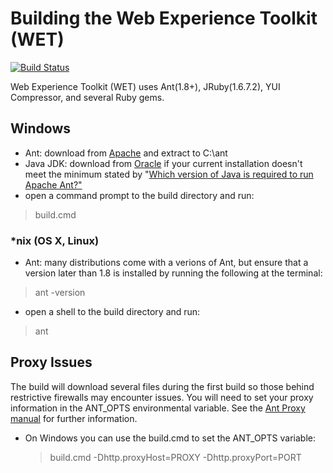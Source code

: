 # Building the Web Experience Toolkit (WET)

[![Build Status](https://secure.travis-ci.org/wet-boew/wet-boew.png?branch=master)](http://travis-ci.org/wet-boew/wet-boew)

Web Experience Toolkit (WET) uses Ant(1.8+), JRuby(1.6.7.2), YUI Compressor, and several Ruby gems.

## Windows

* Ant: download from [Apache](http://ant.apache.org) and extract to C:\ant
* Java JDK: download from [Oracle](http://www.oracle.com/technetwork/java/javase/downloads/index.html) if your current installation doesn't meet the minimum stated by "[Which version of Java is required to run Apache Ant?"](http://ant.apache.org/faq.html#java-version)
* open a command prompt to the build directory and run:
> build.cmd 

### *nix (OS X, Linux)

* Ant: many distributions come with a verions of Ant, but ensure that a version later than 1.8 is installed by running the following at the terminal:
> ant -version

* open a shell to the build directory and run:
> ant

## Proxy Issues
The build will download several files during the first build so those behind restrictive firewalls may encounter issues.
You will need to set your proxy information in the ANT_OPTS environmental variable. See the [Ant Proxy manual](http://ant.apache.org/manual/proxy.html) for further information.

* On Windows you can use the build.cmd to set the ANT_OPTS variable: 
	> build.cmd -Dhttp.proxyHost=PROXY -Dhttp.proxyPort=PORT